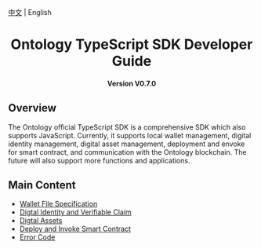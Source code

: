 
[中文](../cn/README.md) | English

<h1 align="center">Ontology TypeScript SDK Developer Guide</h1>
<h4 align="center">Version V0.7.0 </h4>

## Overview

The Ontology official TypeScript SDK is a comprehensive SDK which also supports JavaScript. Currently, it supports local wallet management, digital identity management, digital asset management, deployment and envoke for smart contract, and communication with the Ontology blockchain. The future will also support more functions and applications.

## Main Content


- [Wallet File Specification](Wallet_File_Specification.md)
- [Digtal Identity and Verifiable Claim](identity_claim.md)
- [Digtal Assets](asset.md)
- [Deploy and Invoke Smart Contract](smart_contract.md)
- [Error Code](errorcode.md)

